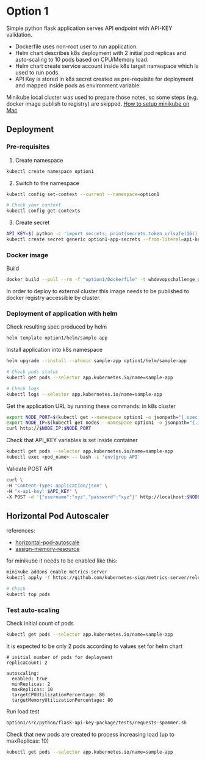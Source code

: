 # Option 1

Simple python flask application serves API endpoint with API-KEY validation.
- Dockerfile uses non-root user to run application.
- Helm chart describes k8s deployment with 2 initial pod replicas and auto-scaling to 10 pods based on CPU/Memory load.
- Helm chart create service account inside k8s target namespace which is used to run pods.
- API Key is stored in k8s secret created as pre-requisite for deployment and mapped inside pods as environment variable.

Minikube local cluster was used to prepare those notes, so some steps (e.g. docker image publish to registry) are skipped.
[How to setup minikube on Mac](https://itnext.io/goodbye-docker-desktop-hello-minikube-3649f2a1c469)

## Deployment

### Pre-requisites

1. Create namespace
```bash
kubectl create namespace option1
```
2. Switch to the namespace
```bash
kubectl config set-context --current --namespace=option1

# Check your context
kubectl config get-contexts
```

3. Create secret
```bash
API_KEY=$( python -c 'import secrets; print(secrets.token_urlsafe(16))' )
kubectl create secret generic option1-app-secrets --from-literal=api-key="$API_KEY"
```

### Docker image
Build
```bash
docker build --pull --rm -f "option1/Dockerfile" -t whdevopschallenge_option1:latest "option1"
```
In order to deploy to external cluster this image needs to be published to docker registry accessible by cluster.

### Deployment of application with helm

Check resulting spec produced by helm

```bash
helm template option1/helm/sample-app
```

Install application into k8s namespace

```bash
helm upgrade --install --atomic sample-app option1/helm/sample-app

# Check pods status
kubectl get pods --selector app.kubernetes.io/name=sample-app

# Check logs
kubectl logs --selector app.kubernetes.io/name=sample-app
```

Get the application URL by running these commands:
in k8s cluster
```bash
export NODE_PORT=$(kubectl get --namespace option1 -o jsonpath="{.spec.ports[0].nodePort}" services sample-app)
export NODE_IP=$(kubectl get nodes --namespace option1 -o jsonpath="{.items[0].status.addresses[0].address}")
curl http://$NODE_IP:$NODE_PORT
```

Check that API_KEY variables is set inside container
```bash
kubectl get pods --selector app.kubernetes.io/name=sample-app
kubectl exec <pod_name> -- bash -c 'env|grep API'
```

Validate POST API 
```bash
curl \
-H "Content-Type: application/json" \
-H "x-api-key: $API_KEY" \
-X POST -d '{"username":"xyz","password":"xyz"}' http://localhost:$NODE_PORT/json/
```


## Horizontal Pod Autoscaler
references:
- [horizontal-pod-autoscale](https://kubernetes.io/docs/tasks/run-application/horizontal-pod-autoscale/)
- [assign-memory-resource](https://kubernetes.io/docs/tasks/configure-pod-container/assign-memory-resource/)

for minikube it needs to be enabled like this:
```bash
minikube addons enable metrics-server
kubectl apply -f https://github.com/kubernetes-sigs/metrics-server/releases/download/metrics-server-helm-chart-3.6.0/components.yaml

# Check
kubectl top pods
```

### Test auto-scaling
Check initial count of pods
```bash
kubectl get pods --selector app.kubernetes.io/name=sample-app
```

It is expected to be only 2 pods according to values set for helm chart
```
# initial number of pods for deployment
replicaCount: 2 

autoscaling:
  enabled: true
  minReplicas: 2
  maxReplicas: 10
  targetCPUUtilizationPercentage: 80
  targetMemoryUtilizationPercentage: 80
```

Run load test
```bash
option1/src/python/flask-api-key-package/tests/requests-spammer.sh
```

Check that new pods are created to process increasing load (up to maxReplicas: 10)
```bash
kubectl get pods --selector app.kubernetes.io/name=sample-app
```
